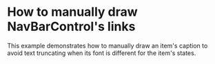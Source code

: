 # How to manually draw NavBarControl's links


<p>This example demonstrates how to manually draw an item's caption to avoid text truncating when its font is different for the item's states.</p>

<br/>


